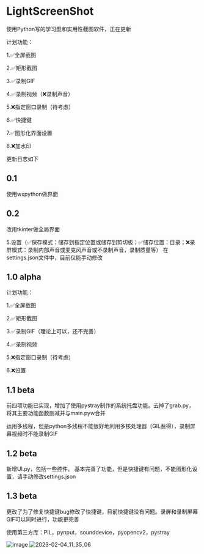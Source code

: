 # LightScreenShot

使用Python写的学习型和实用性截图软件，正在更新

计划功能：

1.✅全屏截图

2.✅矩形截图

3.✅录制GIF

4.✅录制视频（❌录制声音）

5.❌指定窗口录制（待考虑）

6.✅快捷键

7.✅图形化界面设置

8.❌加水印

更新日志如下
## 0.1
使用wxpython做界面
## 0.2
改用tkinter做全局界面

5.设置（✅保存模式：储存到指定位置或储存到剪切板；✅储存位置：目录；❌录屏模式：录制内部声音或麦克风声音或不录制声音，录制质量等）
在settings.json文件中，目前仅能手动修改

## 1.0 alpha

计划功能：

1.✅全屏截图

2.✅矩形截图

3.✅录制GIF（理论上可以，还不完善）

4.✅录制视频

5.❌指定窗口录制（待考虑）

6.❌设置

## 1.1 beta
前四项功能已实现，增加了使用pystray制作的系统托盘功能。去掉了grab.py，将其主要功能函数删减并与main.pyw合并

运用多线程，但是python多线程不能很好地利用多核处理器（GIL惹得），录制屏幕视频时不能录制GIF

## 1.2 beta
新增UI.py，包括一些控件。
基本完善了功能，但是快捷键有问题，不能图形化设置，请手动修改settings.json

## 1.3 beta
更改了为了修复快捷键bug修改了快捷键，目前快捷键没有问题。录屏和录制屏幕GIF可以同时进行，功能更完善

使用第三方库：PIL，pynput，sounddevice，pyopencv2，pystray

![image](https://user-images.githubusercontent.com/111341725/216746287-4bcb13e2-35b3-41a1-8cdb-37c12c5dd198.png)
![2023-02-04_11_35_06](https://user-images.githubusercontent.com/111341725/216746291-e864d00e-c81d-4886-8f88-55fdeb60aae5.gif)
